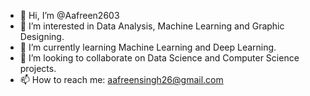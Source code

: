 - 👋 Hi, I’m @Aafreen2603
- 👀 I’m interested in Data Analysis, Machine Learning and Graphic Designing.
- 🌱 I’m currently learning Machine Learning and Deep Learning.
- 👯 I’m looking to collaborate on Data Science and Computer Science projects.
- 📫 How to reach me: aafreensingh26@gmail.com 

<!---
Aafreen2603/Aafreen2603 is a ✨ special ✨ repository because its `README.md` (this file) appears on your GitHub profile.
You can click the Preview link to take a look at your changes.
--->
